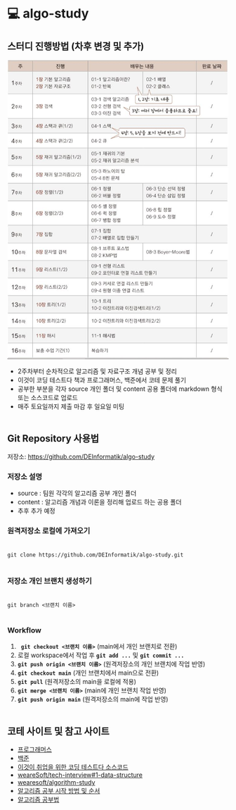 # :computer: algo-study
## 스터디 진행방법 (차후 변경 및 추가)
![plan](./imgs/plan.jpg)
- 2주차부터 순차적으로 알고리즘 및 자료구조 개념 공부 및 정리
- 이것이 코딩 테스트다 책과 프로그래머스, 백준에서 코테 문제 풀기
- 공부한 부분을 각자 source 개인 폴더 및 content 공용 폴더에 markdown 형식 또는 소스코드로 업로드
- 매주 토요일까지 제출 마감 후 일요일 미팅
<br><br>

## Git Repository 사용법
저장소: https://github.com/DEInformatik/algo-study

### 저장소 설명
- source : 팀원 각각의 알고리즘 공부 개인 폴더
- content : 알고리즘 개념과 이론을 정리해 업로드 하는 공용 폴더
- 추후 추가 예정

### 원격저장소 로컬에 가져오기
<code>
git clone https://github.com/DEInformatik/algo-study.git
</code>
<br>

### 저장소 개인 브랜치 생성하기
<code>
git branch <브랜치 이름>
</code>
<br>
  
### Workflow
1. **<code> git checkout <브랜치 이름></code>** (main에서 개인 브랜치로 전환)
2. 로컬 workspace에서 작업 후 **<code>git add ...</code>** 및 **<code>git commit ...</code>**
3. **<code>git push origin <브랜치 이름></code>** (원격저장소의 개인 브랜치에 작업 반영)
4. **<code>git checkout main</code>** (개인 브랜치에서 main으로 전환)
5. **<code>git pull</code>** (원격저장소의 main을 로컬에 적용)
6. **<code>git merge <브랜치 이름></code>** (main에 개인 브랜치 작업 반영)
7. **<code>git push origin main</code>** (원격저장소의 main에 작업 반영)
<br><br>

## 코테 사이트 및 참고 사이트
- [프로그래머스](https://programmers.co.kr/learn/challenges)
- [백준](https://www.acmicpc.net/problem/tags)
- [이것이 취업을 위한 코딩 테스트다 소스코드](https://github.com/ndb796/python-for-coding-test)
- [weareSoft/tech-interview#1-data-structure](https://github.com/WeareSoft/tech-interview#1-data-structure)
- [wearesoft/algorithm-study](https://github.com/WeareSoft/algorithm-study)
- [알고리즘 공부 시작 방법 및 순서](https://blog.yena.io/studynote/2018/11/14/Algorithm-Basic.html)
- [알고리즘 공부법](https://gmlwjd9405.github.io/2018/05/14/how-to-study-algorithms.html)
